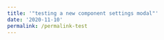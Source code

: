 ```yaml
---
title: '"testing a new component settings modal"'
date: '2020-11-10'
permalink: /permalink-test
---
```


